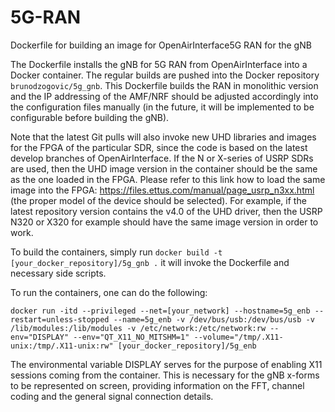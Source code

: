 # 5G-RAN

Dockerfile for building an image for OpenAirInterface5G RAN for the gNB

The Dockerfile installs the gNB for 5G RAN from OpenAirInterface into a Docker container. The regular builds are pushed into the Docker repository ```brunodzogovic/5g_gnb```. This Dockerfile builds the RAN in monolithic version and the IP addressing of the AMF/NRF should be adjusted accordingly into the configuration files manually (in the future, it will be implemented to be configurable before building the gNB). 

Note that the latest Git pulls will also invoke new UHD libraries and images for the FPGA of the particular SDR, since the code is based on the latest develop branches of OpenAirInterface. If the N or X-series of USRP SDRs are used, then the UHD image version in the container should be the same as the one loaded in the FPGA. Please refer to this link how to load the same image into the FPGA: https://files.ettus.com/manual/page_usrp_n3xx.html (the proper model of the device should be selected). For example, if the latest repository version contains the v4.0 of the UHD driver, then the USRP N320 or X320 for example should have the same image version in order to work.

To build the containers, simply run ```docker build -t [your_docker_repository]/5g_gnb .``` it will invoke the Dockerfile and necessary side scripts.

To run the containers, one can do the following: 

```
docker run -itd --privileged --net=[your_network] --hostname=5g_enb --restart=unless-stopped --name=5g_enb -v /dev/bus/usb:/dev/bus/usb -v /lib/modules:/lib/modules -v /etc/network:/etc/network:rw --env="DISPLAY" --env="QT_X11_NO_MITSHM=1" --volume="/tmp/.X11-unix:/tmp/.X11-unix:rw" [your_docker_repository]/5g_enb
```

The environmental variable DISPLAY serves for the purpose of enabling X11 sessions coming from the container. This is necessary for the gNB x-forms to be represented on screen, providing information on the FFT, channel coding and the general signal connection details. 
